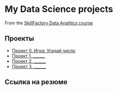 # My Data Science projects

From the [SkillFactory Data Analitics course](https://skillfactory.ru/analitika-dannyh)

## Проекты

* [Проект 0. Игра: Угадай число](https://github.com/R-Krupina/sf_da_krm_1/tree/main/project_0)
* [Проект 1. ______](___)
* [Проект 2. ______](___)
* [Проект 3. ______](___)

## Ссылка на резюме